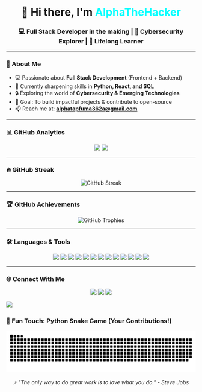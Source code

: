 <h1 align="center">👋 Hi there, I'm <span style="color:#00FFFF">AlphaTheHacker</span></h1>
<h3 align="center">💻 Full Stack Developer in the making | 🚀 Cybersecurity Explorer | 🌱 Lifelong Learner</h3>

---

### 🚀 About Me
- 💻 Passionate about **Full Stack Development** (Frontend + Backend)
- 🌱 Currently sharpening skills in **Python, React, and SQL**
- 🔒 Exploring the world of **Cybersecurity & Emerging Technologies**
- 🎯 Goal: To build impactful projects & contribute to open-source
- 📫 Reach me at: **alphatapfuma362a@gmail.com**

---

### 📊 GitHub Analytics
<p align="center">
  <img src="https://github-readme-stats.vercel.app/api?username=KingAlpha362&show_icons=true&theme=radical&count_private=true&hide_border=true" height="180px"/>
  <img src="https://github-readme-stats.vercel.app/api/top-langs/?username=KingAlpha362&layout=compact&theme=radical&hide=C,C%23&hide_border=true" height="180px"/>
</p>

---

### 🔥 GitHub Streak
<p align="center">
  <img src="https://streak-stats.demolab.com?user=KingAlpha362&theme=radical&hide_border=true" alt="GitHub Streak"/>
</p>

---

### 🏆 GitHub Achievements
<p align="center">
  <img src="https://github-profile-trophy.vercel.app/?username=KingAlpha362&theme=radical&no-frame=true&row=1&column=7" alt="GitHub Trophies"/>
</p>

---

### 🛠️ Languages & Tools
<p align="center">
  <img src="https://img.shields.io/badge/Python-3776AB?style=for-the-badge&logo=python&logoColor=white"/>
  <img src="https://img.shields.io/badge/JavaScript-F7DF1E?style=for-the-badge&logo=javascript&logoColor=black"/>
  <img src="https://img.shields.io/badge/React-20232A?style=for-the-badge&logo=react&logoColor=61DAFB"/>
  <img src="https://img.shields.io/badge/Node.js-339933?style=flat&logo=node.js&logoColor=white"/>
  <img src="https://img.shields.io/badge/MySQL-005C84?style=for-the-badge&logo=mysql&logoColor=white"/>
  <img src="https://img.shields.io/badge/Azure-0089D6?style=for-the-badge&logo=microsoftazure&logoColor=white"/>
  <img src="https://img.shields.io/badge/AWS-FF9900?style=for-the-badge&logo=amazonaws&logoColor=white"/>
  <img src="https://img.shields.io/badge/Linux-FCC624?style=for-the-badge&logo=linux&logoColor=black"/>
  <img src="https://img.shields.io/badge/Git-F05032?style=for-the-badge&logo=git&logoColor=white"/>
  <img src="https://img.shields.io/badge/HTML-e34c26?style=flat&logo=html5&logoColor=white"/>
  <img src="https://img.shields.io/badge/HTML5-E34F26?style=flat&logo=html5&logoColor=white"/>
  <img src="https://img.shields.io/badge/CSS-563d7c?&style=flat&logo=css3&logoColor=white"/>
  <img src="https://img.shields.io/badge/jQuery-0769AD?style=flat&logo=jquery&logoColor=white"/>
</p>

---

### 🌐 Connect With Me
<p align="center">
  <a href="https://github.com/KingAlpha362"><img src="https://img.shields.io/badge/GitHub-181717?style=for-the-badge&logo=github&logoColor=white"/></a>
  <a href="https://www.linkedin.com/in/alphatapfuma/"><img src="https://img.shields.io/badge/LinkedIn-0A66C2?style=for-the-badge&logo=linkedin&logoColor=white"/></a>
  <a href="mailto:alphatapfuma362a@gmail.com"><img src="https://img.shields.io/badge/Email-D14836?style=for-the-badge&logo=gmail&logoColor=white"/></a>
</p>
  <a href="https://www.instagram.com/alpha.tapfumaa/">
    <img src="https://img.shields.io/badge/Instagram-E4405F?style=for-the-badge&logo=instagram&logoColor=white&label=Follow%20%40alpha.tapfumaa"/>
  </a>

### 🐍 Fun Touch: Python Snake Game (Your Contributions!)
<p align="center">
  <img src="https://raw.githubusercontent.com/Platane/snk/output/github-contribution-grid-snake.svg" alt="snake animation" />
</p>

<p align="center">
  <i>⚡ "The only way to do great work is to love what you do." - Steve Jobs</i>
</p>
